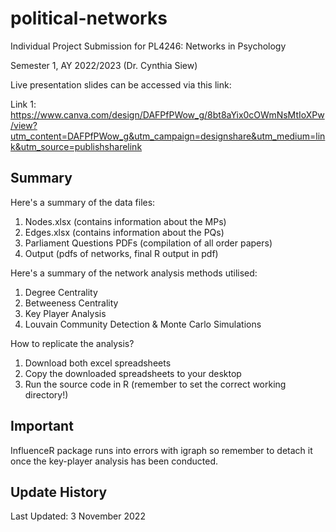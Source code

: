 # political-networks

Individual Project Submission for PL4246: Networks in Psychology

Semester 1, AY 2022/2023 (Dr. Cynthia Siew)

Live presentation slides can be accessed via this link: 

Link 1: https://www.canva.com/design/DAFPfPWow_g/8bt8aYix0cOWmNsMtIoXPw/view?utm_content=DAFPfPWow_g&utm_campaign=designshare&utm_medium=link&utm_source=publishsharelink

## Summary

Here's a summary of the data files:
1. Nodes.xlsx (contains information about the MPs)
2. Edges.xlsx (contains information about the PQs)
3. Parliament Questions PDFs (compilation of all order papers)
4. Output (pdfs of networks, final R output in pdf)

Here's a summary of the network analysis methods utilised:
1. Degree Centrality 
2. Betweeness Centrality
3. Key Player Analysis
4. Louvain Community Detection & Monte Carlo Simulations

How to replicate the analysis?
1. Download both excel spreadsheets
2. Copy the downloaded spreadsheets to your desktop
3. Run the source code in R (remember to set the correct working directory!)

## Important

InfluenceR package runs into errors with igraph so remember to detach it once the key-player analysis has been conducted.

## Update History

Last Updated: 3 November 2022


